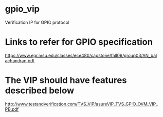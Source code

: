 # gpio_vip
Verification IP for GPIO protocol

# Links to refer for GPIO specification
https://www.egr.msu.edu/classes/ece480/capstone/fall09/group03/AN_balachandran.pdf


# The VIP should have features described below
http://www.testandverification.com/TVS_VIP/asureVIP_TVS_GPIO_OVM_VIP_PB.pdf
